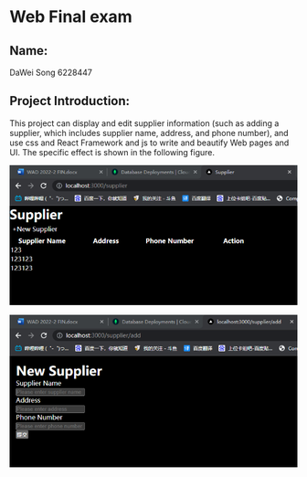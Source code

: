 # Web Final exam  

## Name:  
DaWei Song 6228447  

## Project Introduction:  
This project can display and edit supplier information (such as adding a supplier, which includes supplier name, address, and phone number), and use css and React Framework and js to write and beautify Web pages and UI. The specific effect is shown in the following figure.  

![image](https://github.com/David67131/Web-Final-Exam/blob/main/Sample%20image%201.png)  

![image](https://github.com/David67131/Web-Final-Exam/blob/main/Sample%20image%202.png)  
